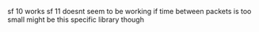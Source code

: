 sf 10 works sf 11 doesnt seem to be working if time between packets is too small
might be this specific library though
